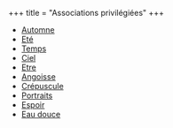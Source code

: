 +++
title = "Associations privilégiées"
+++
- [Automne](/categories/automne)
- [Eté](/categories/eté)
- [Temps](/categories/temps)
- [Ciel](/categories/ciel)
- [Etre](/categories/etre)
- [Angoisse](/categories/angoisse)
- [Crépuscule](/categories/crépuscule)
- [Portraits](/categories/portraits)
- [Espoir](/categories/espoir)
- [Eau douce](/categories/eau-douce)
